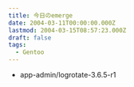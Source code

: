 ```yaml
---
title: 今日のemerge
date: 2004-03-11T00:00:00.000Z
lastmod: 2004-03-15T08:57:23.000Z
draft: false
tags:
  - Gentoo
---
```


* app-admin/logrotate-3.6.5-r1
